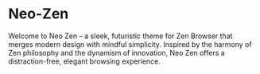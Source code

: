# Neo-Zen
Welcome to Neo Zen – a sleek, futuristic theme for Zen Browser that merges modern design with mindful simplicity. Inspired by the harmony of Zen philosophy and the dynamism of innovation, Neo Zen offers a distraction-free, elegant browsing experience.
